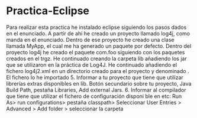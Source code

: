 # Practica-Eclipse
Para realizar esta practica he instalado eclipse siguiendo los pasos dados en el enunciado.
A partir de ahi he creado un proyecto llamado log4j, como manda en el enunciado. Dentro de ese proyecto he creado una clase llamada 
MyApp, el cual me ha generado un paquete por defecto. Dentro del proyecto log4j he creado el paquete com.foo siguiendo con los paquetes
creados en el trgz. He continuado creando la carpeta lib  añadiendo los jar que se utilizaron en la práctica de
Log4J. He continuado añadiendo el fichero log4j2.xml en un directorio creado para el proyecto y denominado <etc>. El fichero lo 
he importado 
5.
Informar a tu proyecto que tiene que utilizar librerías extras disponibles
en lib. Botón secundario sobre tu proyecto, Java Build Path, pestaña
Libraries, Add external Jars.
6.
Informar al compilador que tiene que utilizar el fichero de configuración
disponi
ble en etc: Run As> run configurations> pestaña classpath>
Seleccionar User Entries > Advanced > Add folder > seleccionar la
carpeta <etc>

